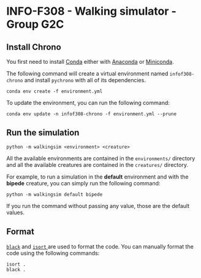 # INFO-F308 - Walking simulator - Group G2C

## Install Chrono
 
You first need to install [Conda](https://docs.conda.io/en/main/index.html) either with [Anaconda](https://docs.anaconda.com/anaconda/install/index.html) or [Miniconda](https://docs.conda.io/en/main/miniconda.html).

The following command will create a virtual environment named `infof308-chrono` and install `pychrono` with all of its dependencies.

```shell
conda env create -f environment.yml
```

To update the environment, you can run the following command:

```shell
conda env update -n infof308-chrono -f environment.yml --prune
```

## Run the simulation

```shell
python -m walkingsim <environment> <creature>
```

All the available environments are contained in the `environments/` directory and all the available creatures are contained in the `creatures/` directory.

For example, to run a simulation in the **default** environment and with the **bipede** creature, you can simply run the following command:

```shell
python -m walkingsim default bipede
```

If you run the command without passing any value, those are the default values.

## Format

[`black`](https://github.com/psf/black) and [`isort` ](https://github.com/PyCQA/isort) are used to format the code. You can manually format the code using the following commands:
```
isort .
black .
```
